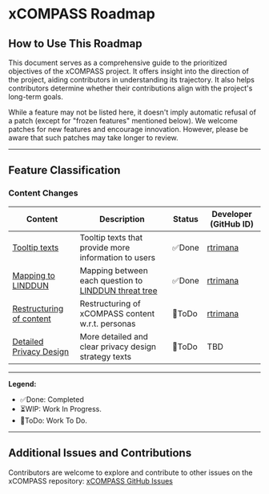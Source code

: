 # xCOMPASS Roadmap

## How to Use This Roadmap
This document serves as a comprehensive guide to the prioritized objectives of the xCOMPASS project. It offers insight into the direction of the project, aiding contributors in understanding its trajectory. It also helps contributors determine whether their contributions align with the project's long-term goals.

While a feature may not be listed here, it doesn't imply automatic refusal of a patch (except for "frozen features" mentioned below). We welcome patches for new features and encourage innovation. However, please be aware that such patches may take longer to review.

---

## Feature Classification

### Content Changes
| Content                          | Description                                      | Status      | Developer (GitHub ID)        |
|----------------------------------|--------------------------------------------------|-------------|------------------------------|
| [Tooltip texts](https://github.com/Comcast/xCompass/blob/main/xCOMPASS/xCOMPASS.md) | Tooltip texts that provide more information to users    | ✅Done   | [rtrimana](https://github.com/rtrimana) |
| [Mapping to LINDDUN](https://github.com/Comcast/xCompass/blob/main/xCOMPASS/xCOMPASS.md) | Mapping between each question to [LINDDUN threat tree](https://linddun.org/threat-trees/)     | ✅Done   | [rtrimana](https://github.com/rtrimana) |
| [Restructuring of content](https://github.com/Comcast/xCompass/blob/main/xCOMPASS/xCOMPASS.md) | Restructuring of xCOMPASS content w.r.t. personas     | 🚧ToDo   | [rtrimana](https://github.com/rtrimana) |
| [Detailed Privacy Design](https://github.com/Comcast/xCompass/blob/main/xCOMPASS/xCOMPASS.md) | More detailed and clear privacy design strategy texts      | 🚧ToDo   | TBD |

---

**Legend:**
- ✅Done: Completed
- ⏳WIP: Work In Progress.
- 🚧ToDo: Work To Do.
---

## Additional Issues and Contributions

Contributors are welcome to explore and contribute to other issues on the xCOMPASS repository: [xCOMPASS GitHub Issues](https://github.com/Comcast/xCOMPASS/issues)
